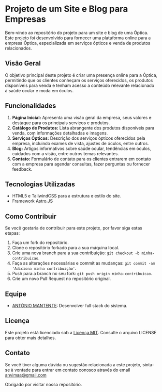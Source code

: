 # Projeto de um Site e Blog para Empresas

Bem-vindo ao repositório do projeto para um site e blog de uma Óptica. Este projeto foi desenvolvido para fornecer uma plataforma online para a empresa Óptica, especializada em serviços ópticos e venda de produtos relacionados.

## Visão Geral

O objetivo principal deste projeto é criar uma presença online para a Óptica, permitindo que os clientes conheçam os serviços oferecidos, os produtos disponíveis para venda e tenham acesso a conteúdo relevante relacionado à saúde ocular e moda em óculos.

## Funcionalidades

1. **Página Inicial:** Apresenta uma visão geral da empresa, seus valores e destaque para os principais serviços e produtos.
2. **Catálogo de Produtos:** Lista abrangente dos produtos disponíveis para venda, com informações detalhadas e imagens.
3. **Serviços Ópticos:** Descrição dos serviços ópticos oferecidos pela empresa, incluindo exames de vista, ajustes de óculos, entre outros.
4. **Blog:** Artigos informativos sobre saúde ocular, tendências em óculos, cuidados com a visão, entre outros temas relevantes.
5. **Contato:** Formulário de contato para os clientes entrarem em contato com a empresa para agendar consultas, fazer perguntas ou fornecer feedback.

## Tecnologias Utilizadas

- HTML5 e TailwindCSS para a estrutura e estilo do site.
- Framework Astro.JS 

## Como Contribuir

Se você gostaria de contribuir para este projeto, por favor siga estas etapas:

1. Faça um fork do repositório.
2. Clone o repositório forkado para a sua máquina local.
3. Crie uma nova branch para a sua contribuição: `git checkout -b minha-contribuicao`.
4. Faça as alterações necessárias e commit as mudanças: `git commit -am 'Adiciona minha contribuição'`.
5. Push para a branch no seu fork: `git push origin minha-contribuicao`.
6. Crie um novo Pull Request no repositório original.

## Equipe

- [ANTÓNIO MANTENTE](github.com/anvimaaa): Desenvolver full stack do sistema.

## Licença

Este projeto está licenciado sob a [Licença MIT](https://opensource.org/licenses/MIT). Consulte o arquivo LICENSE para obter mais detalhes.

## Contato

Se você tiver alguma dúvida ou sugestão relacionada a este projeto, sinta-se à vontade para entrar em contato conosco através do email [anvimaa@gmail.com](mailto:anvimaa@gmail.com)

Obrigado por visitar nosso repositório.
